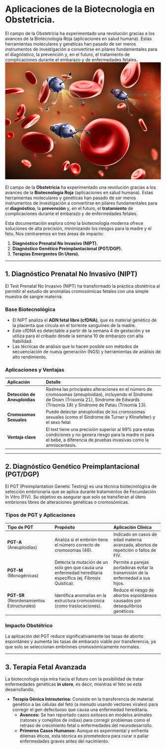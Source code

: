 # Aplicaciones de la Biotecnologia en Obstetricia.
El campo de la Obstetricia ha experimentado una revolución gracias a los avances de la Biotecnología Roja (aplicaciones en salud humana). Estas herramientas moleculares y genéticas han pasado de ser meros instrumentos de investigación a convertirse en pilares fundamentales para el diagnóstico, la prevención y, en el futuro, el tratamiento de complicaciones durante el embarazo y de enfermedades fetales.
![Biotecnologia Roja](asset/biotec.png)

El campo de la **Obstetricia** ha experimentado una revolución gracias a los avances de la **Biotecnología Roja** (aplicaciones en salud humana). Estas herramientas moleculares y genéticas han pasado de ser meros instrumentos de investigación a convertirse en pilares fundamentales para el **diagnóstico**, la **prevención** y, en el futuro, el **tratamiento** de complicaciones durante el embarazo y de enfermedades fetales.

Esta documentación explora cómo la biotecnología moderna ofrece soluciones de alta precisión, minimizando los riesgos para la madre y el feto. Nos centraremos en tres áreas de impacto:

1.  **Diagnóstico Prenatal No Invasivo (NIPT).**
2.  **Diagnóstico Genético Preimplantacional (PGT/DGP).**
3.  **Terapias Emergentes (In Utero).**

---

## 1. Diagnóstico Prenatal No Invasivo (NIPT)

El Test Prenatal No Invasivo (NIPT) ha transformado la práctica obstétrica al permitir el estudio de anomalías cromosómicas fetales con una simple muestra de sangre materna.

### Base Biotecnológica

* El NIPT analiza el **ADN fetal libre (cfDNA)**, que es material genético de la placenta que circula en el torrente sanguíneo de la madre.
* Este cfDNA es detectable a partir de la semana 4 de gestación y se utiliza para el cribado desde la semana 10 de embarazo con alta fiabilidad.
* Las técnicas de análisis que lo hacen posible son métodos de secuenciación de nueva generación (NGS) y herramientas de análisis de alto rendimiento.

### Aplicaciones y Ventajas

| Aplicación | Detalle |
| :--- | :--- |
| **Detección de Aneuploidías** | Rastrea las principales alteraciones en el número de cromosomas (aneuploidías), incluyendo el Síndrome de Down (Trisomía 21), Síndrome de Edwards (Trisomía 18) y Síndrome de Patau (Trisomía 13). |
| **Cromosomas Sexuales** | Puede detectar aneuploidías de los cromosomas sexuales (como el Síndrome de Turner y Klinefelter) y el sexo fetal. |
| **Ventaja clave** | El test tiene una precisión superior al 99% para estas condiciones y no genera riesgo para la madre ni para el bebé, a diferencia de pruebas invasivas como la amniocentesis.

---

## 2. Diagnóstico Genético Preimplantacional (PGT/DGP)

El PGT (Preimplantation Genetic Testing) es una técnica biotecnológica de selección embrionaria que se aplica durante tratamientos de Fecundación In Vitro (FIV). Su objetivo es asegurar que solo se transfieran al útero embriones libres de alteraciones genéticas o cromosómicas.

### Tipos de PGT y Aplicaciones

| Tipo de PGT | Propósito | Aplicación Clínica |
| :--- | :--- | :--- |
| **PGT-A** (Aneuploidías) | Analiza si el embrión tiene el número correcto de cromosomas (46). | Indicado en casos de edad materna avanzada, abortos de repetición o fallos de FIV. |
| **PGT-M** (Monogénicas) | Detecta la mutación de un solo gen que causa una enfermedad hereditaria específica (ej. Fibrosis Quística). | Permite a parejas portadoras evitar la transmisión de la enfermedad a sus hijos. |
| **PGT-SR** (Reordenamientos Estructurales) | Identifica anomalías en la estructura cromosómica (como traslocaciones). | Reduce el riesgo de abortos espontáneos causados por desequilibrios genéticos.

### Impacto Obstétrico

La aplicación del PGT reduce significativamente las tasas de aborto espontáneo y aumenta las tasas de embarazo viable por transferencia, ya que solo se seleccionan embriones cromosómicamente normales.

---

## 3. Terapia Fetal Avanzada 

La biotecnología roja mira hacia el futuro con la posibilidad de tratar enfermedades genéticas **in utero**, es decir, mientras el feto se está desarrollando.

* **Terapia Génica Intrauterina:** Consiste en la transferencia de material genético a las células del feto (a menudo usando vectores virales) para corregir el gen defectuoso que causa una enfermedad hereditaria.
    * **Avances:** Se han reportado casos exitosos en modelos animales (ratones y conejillos de indias) para corregir problemas como el retraso de crecimiento fetal o enfermedades del neurodesarrollo.
    * **Primeros Casos Humanos:** Aunque es experimental y enfrenta dilemas éticos, esta técnica es prometedora para curar o paliar enfermedades graves antes del nacimiento.
